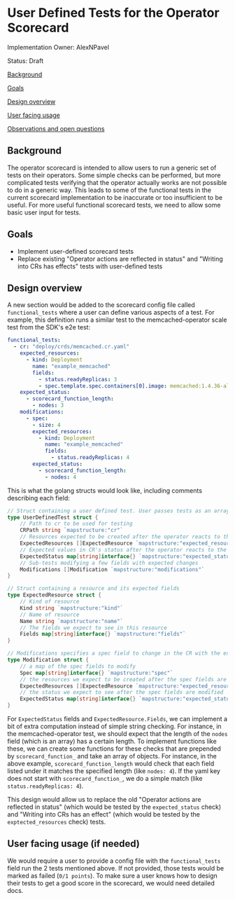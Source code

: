 # User Defined Tests for the Operator Scorecard

Implementation Owner: AlexNPavel

Status: Draft

[Background](#Background)

[Goals](#Goals)

[Design overview](#Design_overview)

[User facing usage](#User_facing_usage)

[Observations and open questions](#Observations_and_open_questions)

## Background

The operator scorecard is intended to allow users to run a generic set of tests on their operators. Some simple checks can be performed, but more complicated
tests verifying that the operator actually works are not possible to do in a generic way. This leads to some of the functional tests in the current scorecard
implementation to be inaccurate or too insufficient to be useful. For more useful functional scorecard tests, we need to allow some basic user input for tests.

## Goals

- Implement user-defined scorecard tests
- Replace existing "Operator actions are reflected in status" and "Writing into CRs has effects" tests with user-defined tests

## Design overview

A new section would be added to the scorecard config file called `functional_tests` where a user can define various aspects of a test. For example, this definition runs a similar test to the memcached-operator scale test from the SDK's e2e test:

```yaml
functional_tests:
  - cr: "deploy/crds/memcached.cr.yaml"
    expected_resources:
      - kind: Deployment
        name: "example_memcached"
        fields:
          - status.readyReplicas: 3
          - spec.template.spec.containers[0].image: memcached:1.4.36-alpine
    expected_status:
      - scorecard_function_length:
        - nodes: 3
    modifications:
      - spec:
        - size: 4
        expected_resources:
          - kind: Deployment
            name: "example_memcached"
            fields:
              - status.readyReplicas: 4
        expected_status:
          - scorecard_function_length:
            - nodes: 4
```

This is what the golang structs would look like, including comments describing each field:

```go
// Struct containing a user defined test. User passes tests as an array using the `functional_tests` viper config
type UserDefinedTest struct {
    // Path to cr to be used for testing
    CRPath string `mapstructure:"cr"`
    // Resources expected to be created after the operator reacts to the CR
    ExpectedResources []ExpectedResource `mapstructure:"expected_resources"`
    // Expected values in CR's status after the operator reacts to the CR
    ExpectedStatus map[string]interface{} `mapstructure:"expected_status"`
    // Sub-tests modifying a few fields with expected changes
    Modifications []Modification `mapstructure:"modifications"`
}

// Struct containing a resource and its expected fields
type ExpectedResource struct {
    // Kind of resource
    Kind string `mapstructure:"kind"`
    // Name of resource
    Name string `mapstructure:"name"`
    // The fields we expect to see in this resource
    Fields map[string]interface{} `mapstructure:"fields"`
}

// Modifications specifies a spec field to change in the CR with the expected results
type Modification struct {
    // a map of the spec fields to modify
    Spec map[string]interface{} `mapstructure:"spec"`
    // the resources we expect to be created after the spec fields are modified
    ExpectedResources []ExpectedResource `mapstructure:"expected_resources"`
    // the status we expect to see after the spec fields are modified
    ExpectedStatus map[string]interface{} `mapstructure:"expected_status"`
}
```

For `ExpectedStatus` fields and `ExpectedResource.Fields`, we can implement a bit of extra computation instead of simple string checking. For instance,
in the memcached-operator test, we should expect that the length of the `nodes` field (which is an array) has a certain length. To implement functions like
these, we can create some functions for these checks that are prepended by `scorecard_function_` and take an array of objects. For instance, in the above
example, `scorecard_function_length` would check that each field listed under it matches the specified length (like `nodes: 4`). If the yaml key does not
start with `scorecard_function_`, we do a simple match (like `status.readyReplicas: 4`).

This design would allow us to replace the old "Operator actions are reflected in status" (which would be tested by the `expected_status` check) and
"Writing into CRs has an effect" (which would be tested by the `exptected_resources` check) tests.

## User facing usage (if needed)

We would require a user to provide a config file with the `functional_tests` field run the 2 tests mentioned above. If not provided, those tests would be marked
as failed (`0/1 points`). To make sure a user knows how to design their tests to get a good score in the scorecard, we would need detailed docs.
